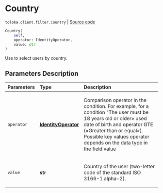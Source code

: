 # Country
`toloka.client.filter.Country` | [Source code](https://github.com/Toloka/toloka-kit/blob/v0.1.24/src/client/filter.py#L245)

```python
Country(
    self,
    operator: IdentityOperator,
    value: str
)
```

Use to select users by country.

## Parameters Description

| Parameters | Type | Description |
| :----------| :----| :-----------|
`operator`|**[IdentityOperator](toloka.client.primitives.operators.IdentityOperator.md)**|<p>Comparison operator in the condition. For example, for a condition &quot;The user must be 18 years old or older» used date of birth and operator GTE («Greater than or equal»). Possible key values operator depends on the data type in the field value</p>
`value`|**str**|<p>Country of the user (two-letter code of the standard ISO 3166-1 alpha-2).</p>
